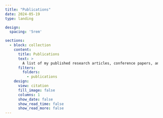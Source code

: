```yaml
---
title: "Publications"
date: 2024-05-19
type: landing

design:
  spacing: '5rem'

sections:
  - block: collection
    content:
      title: Publications
      text: >
        A list of my published research articles, conference papers, and preprints.  
      filters:
        folders:
          - publications
    design:
      view: citation
      fill_image: false
      columns: 1
      show_date: false
      show_read_time: false
      show_read_more: false
---
```

